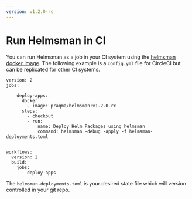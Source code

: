 ```yaml
---
version: v1.2.0-rc
---
```


# Run Helmsman in CI

You can run Helmsman as a job in your CI system using the [helmsman docker image](https://hub.docker.com/r/praqma/helmsman/). 
The following example is a `config.yml` file for CircleCI but can be replicated for other CI systems.

```
version: 2
jobs:
    
    deploy-apps:
      docker:
        - image: praqma/helmsman:v1.2.0-rc
      steps:
        - checkout
        - run:
            name: Deploy Helm Packages using helmsman
            command: helmsman -debug -apply -f helmsman-deployments.toml


workflows:
  version: 2
  build:
    jobs:
      - deploy-apps
``` 

The `helmsman-deployments.toml` is your desired state file which will version controlled in your git repo.